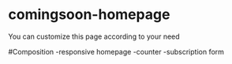 # comingsoon-homepage

You can customize this page according to your need

#Composition
-responsive homepage
-counter
-subscription form
